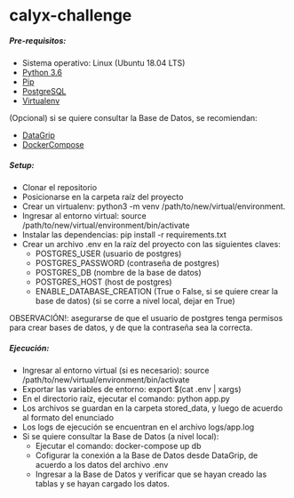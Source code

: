 # calyx-challenge
 
##### Pre-requisitos:
- Sistema operativo: Linux (Ubuntu 18.04 LTS)
- [Python 3.6](https://www.python.org/downloads/release/python-360/)
- [Pip](https://pip.pypa.io/en/stable/installing/)
- [PostgreSQL](https://www.postgresql.org/download/)
- [Virtualenv](https://virtualenv.pypa.io/en/stable/installation/)

(Opcional) si se quiere consultar la Base de Datos, se recomiendan:
- [DataGrip](https://www.jetbrains.com/datagrip/)
- [DockerCompose](https://docs.docker.com/compose/install/)

##### Setup:
- Clonar el repositorio
- Posicionarse en la carpeta raíz del proyecto
- Crear un virtualenv: python3 -m venv /path/to/new/virtual/environment.
- Ingresar al entorno virtual: source /path/to/new/virtual/environment/bin/activate
- Instalar las dependencias: pip install -r requirements.txt
- Crear un archivo .env en la raíz del proyecto con las siguientes claves:
    - POSTGRES_USER (usuario de postgres)
    - POSTGRES_PASSWORD (contraseña de postgres)
    - POSTGRES_DB (nombre de la base de datos)
    - POSTGRES_HOST (host de postgres)
    - ENABLE_DATABASE_CREATION (True o False, si se quiere crear la base de datos) (si se corre a nivel local, dejar en True)

OBSERVACIÓN!: asegurarse de que el usuario de postgres tenga permisos para crear bases de datos, y de que la contraseña sea la correcta.

##### Ejecución:

- Ingresar al entorno virtual (si es necesario): source /path/to/new/virtual/environment/bin/activate
- Exportar las variables de entorno: export $(cat .env | xargs)
- En el directorio raíz, ejecutar el comando: python app.py
- Los archivos se guardan en la carpeta stored_data, y luego de acuerdo al formato del enunciado
- Los logs de ejecución se encuentran en el archivo logs/app.log
- Si se quiere consultar la Base de Datos (a nivel local):
    - Ejecutar el comando: docker-compose up db
    - Cofigurar la conexión a la Base de Datos desde DataGrip, de acuerdo a los datos del archivo .env
    - Ingresar a la Base de Datos y verificar que se hayan creado las tablas y se hayan cargado los datos.




